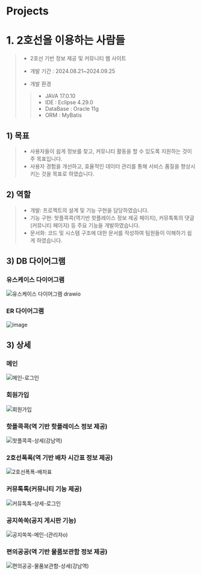 # Projects

# 1. 2호선을 이용하는 사람들
> - 2호선 기반 정보 제공 및 커뮤니티 웹 사이트
>
> - 개발 기간 : 2024.08.21~2024.09.25
>
> - 개발 환경
>> - JAVA 17.0.10
>> - IDE : Eclipse 4.29.0
>> - DataBase : Oracle 11g
>> - ORM : MyBatis
## 1) 목표
> - 사용자들이 쉽게 정보를 찾고, 커뮤니티 활동을 할 수 있도록 지원하는 것이 주 목표입니다.
> - 사용자 경험을 개선하고, 효율적인 데이터 관리를 통해 서비스 품질을 향상시키는 것을 목표로 하였습니다.
>
## 2) 역할
> - 개발: 프로젝트의 설계 및 기능 구현을 담당하였습니다.
> - 기능 구현: 핫플콕콕(역기반 핫플레이스 정보 제공 페이지), 커뮤톡톡의 댓글(커뮤니티 페이지) 등 주요 기능을 개발하였습니다.
> - 문서화: 코드 및 시스템 구조에 대한 문서를 작성하여 팀원들이 이해하기 쉽게 하였습니다.
>
## 3) DB 다이어그램
### 유스케이스 다이어그램
![유스케이스 다이어그램 drawio](https://github.com/user-attachments/assets/0f3217aa-23b8-4f22-87fa-da33a7fe6c3a)

### ER 다이어그램
![image](https://github.com/user-attachments/assets/aecf14a9-4da5-4e32-b503-d9c814dc4939)

>
## 3) 상세
### 메인
![메인-로그인](https://github.com/user-attachments/assets/18fe98f3-09f1-48e8-8021-8be146ac52bb)
### 회원가입
![회원가입](https://github.com/user-attachments/assets/54909ec1-feeb-4e2f-9dd8-92bde98c1a28)
### 핫플콕콕(역 기반 핫플레이스 정보 제공)
![핫플콕콕-상세(강남역)](https://github.com/user-attachments/assets/c1b2bc92-9d88-48a5-b7ff-20f88acac9ce)
### 2호선폭폭(역 기반 배차 시간표 정보 제공)
![2호선폭폭-배차표](https://github.com/user-attachments/assets/c19b8caf-4a10-4c15-9138-f93748b56c8a)
### 커뮤톡톡(커뮤니티 기능 제공)
![커뮤톡톡-상세-로그인](https://github.com/user-attachments/assets/a87f9f3b-5277-4f3e-83f2-375b4a743f8d)
### 공지쏙쏙(공지 게시판 기능)
![공지쏙쏙-메인-(관리자o)](https://github.com/user-attachments/assets/8b61bb53-43fc-4962-ad7f-f3a2b60010a7)
### 편의공공(역 기반 물품보관함 정보 제공)
![편의공공-물품보관함-상세(강남역)](https://github.com/user-attachments/assets/a47959ca-552b-4549-a724-3bc901e0bbe6)
